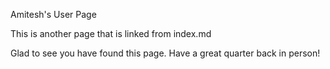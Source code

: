 Amitesh's User Page

This is another page that is linked from index.md

Glad to see you have found this page. Have a great quarter back in person!
